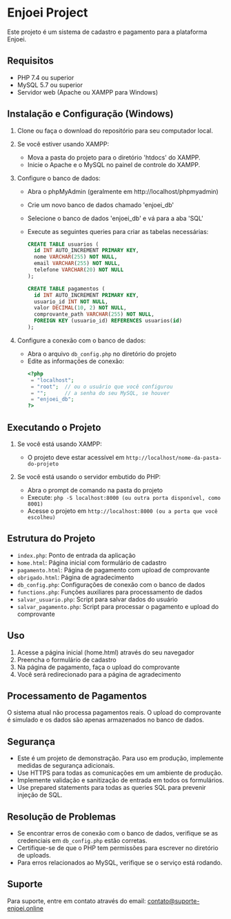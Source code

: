 # Enjoei Project

Este projeto é um sistema de cadastro e pagamento para a plataforma Enjoei.

## Requisitos

- PHP 7.4 ou superior
- MySQL 5.7 ou superior
- Servidor web (Apache ou XAMPP para Windows)

## Instalação e Configuração (Windows)

1. Clone ou faça o download do repositório para seu computador local.

2. Se você estiver usando XAMPP:
   - Mova a pasta do projeto para o diretório 'htdocs' do XAMPP.
   - Inicie o Apache e o MySQL no painel de controle do XAMPP.

3. Configure o banco de dados:
   - Abra o phpMyAdmin (geralmente em http://localhost/phpmyadmin)
   - Crie um novo banco de dados chamado 'enjoei_db'
   - Selecione o banco de dados 'enjoei_db' e vá para a aba 'SQL'
   - Execute as seguintes queries para criar as tabelas necessárias:

     ```sql
     CREATE TABLE usuarios (
       id INT AUTO_INCREMENT PRIMARY KEY,
       nome VARCHAR(255) NOT NULL,
       email VARCHAR(255) NOT NULL,
       telefone VARCHAR(20) NOT NULL
     );

     CREATE TABLE pagamentos (
       id INT AUTO_INCREMENT PRIMARY KEY,
       usuario_id INT NOT NULL,
       valor DECIMAL(10, 2) NOT NULL,
       comprovante_path VARCHAR(255) NOT NULL,
       FOREIGN KEY (usuario_id) REFERENCES usuarios(id)
     );
     ```

4. Configure a conexão com o banco de dados:
   - Abra o arquivo `db_config.php` no diretório do projeto
   - Edite as informações de conexão:
     ```php
     <?php
      = "localhost";
      = "root";  // ou o usuário que você configurou
      = "";      // a senha do seu MySQL, se houver
      = "enjoei_db";
     ?>
     ```

## Executando o Projeto

1. Se você está usando XAMPP:
   - O projeto deve estar acessível em `http://localhost/nome-da-pasta-do-projeto`

2. Se você está usando o servidor embutido do PHP:
   - Abra o prompt de comando na pasta do projeto
   - Execute: `php -S localhost:8000 (ou outra porta disponível, como 8001)`
   - Acesse o projeto em `http://localhost:8000 (ou a porta que você escolheu)`

## Estrutura do Projeto

- `index.php`: Ponto de entrada da aplicação
- `home.html`: Página inicial com formulário de cadastro
- `pagamento.html`: Página de pagamento com upload de comprovante
- `obrigado.html`: Página de agradecimento
- `db_config.php`: Configurações de conexão com o banco de dados
- `functions.php`: Funções auxiliares para processamento de dados
- `salvar_usuario.php`: Script para salvar dados do usuário
- `salvar_pagamento.php`: Script para processar o pagamento e upload do comprovante

## Uso

1. Acesse a página inicial (home.html) através do seu navegador
2. Preencha o formulário de cadastro
3. Na página de pagamento, faça o upload do comprovante
4. Você será redirecionado para a página de agradecimento

## Processamento de Pagamentos

O sistema atual não processa pagamentos reais. O upload do comprovante é simulado e os dados são apenas armazenados no banco de dados.

## Segurança

- Este é um projeto de demonstração. Para uso em produção, implemente medidas de segurança adicionais.
- Use HTTPS para todas as comunicações em um ambiente de produção.
- Implemente validação e sanitização de entrada em todos os formulários.
- Use prepared statements para todas as queries SQL para prevenir injeção de SQL.

## Resolução de Problemas

- Se encontrar erros de conexão com o banco de dados, verifique se as credenciais em `db_config.php` estão corretas.
- Certifique-se de que o PHP tem permissões para escrever no diretório de uploads.
- Para erros relacionados ao MySQL, verifique se o serviço está rodando.

## Suporte

Para suporte, entre em contato através do email: contato@suporte-enjoei.online
